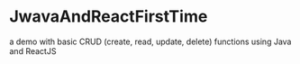 # JwavaAndReactFirstTime
a demo with basic CRUD (create, read, update, delete) functions using Java and ReactJS
